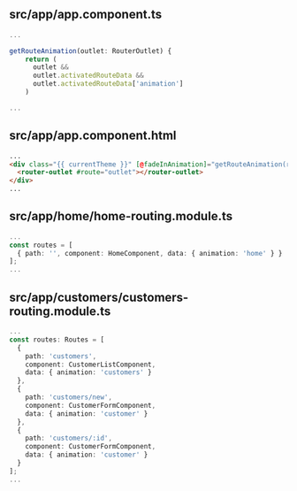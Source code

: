 ## src/app/app.component.ts

```ts
...

getRouteAnimation(outlet: RouterOutlet) {
    return (
      outlet &&
      outlet.activatedRouteData &&
      outlet.activatedRouteData['animation']
    )

...
```

## src/app/app.component.html

```html
...
<div class="{{ currentTheme }}" [@fadeInAnimation]="getRouteAnimation(route)">
  <router-outlet #route="outlet"></router-outlet>
</div>
...
```

## src/app/home/home-routing.module.ts

```ts
...
const routes = [
  { path: '', component: HomeComponent, data: { animation: 'home' } }
];
...
```

## src/app/customers/customers-routing.module.ts

```ts
...
const routes: Routes = [
  {
    path: 'customers',
    component: CustomerListComponent,
    data: { animation: 'customers' }
  },
  {
    path: 'customers/new',
    component: CustomerFormComponent,
    data: { animation: 'customer' }
  },
  {
    path: 'customers/:id',
    component: CustomerFormComponent,
    data: { animation: 'customer' }
  }
];
...
```
